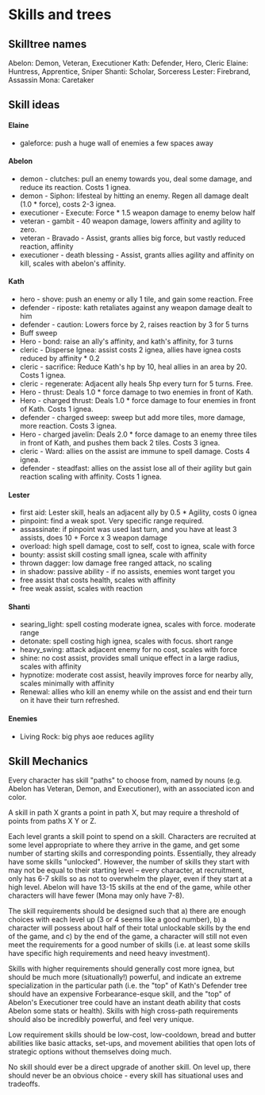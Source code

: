 # Skills and trees

## Skilltree names

Abelon: Demon, Veteran, Executioner
Kath:   Defender, Hero, Cleric
Elaine: Huntress, Apprentice, Sniper
Shanti: Scholar, Sorceress
Lester: Firebrand, Assassin
Mona:   Caretaker

## Skill ideas

#### Elaine

- galeforce: push a huge wall of enemies a few spaces away

#### Abelon

- demon - clutches: pull an enemy towards you, deal some damage, and reduce its reaction. Costs 1 ignea.
- demon - Siphon: lifesteal by hitting an enemy. Regen all damage dealt (1.0 * force), costs 2-3 ignea.
- executioner - Execute: Force * 1.5 weapon damage to enemy below half
- veteran - gambit - 40 weapon damage, lowers affinity and agility to zero.
- veteran - Bravado - Assist, grants allies big force, but vastly reduced reaction, affinity
- executioner - death blessing - Assist, grants allies agility and affinity on kill, scales with abelon's affinity.

#### Kath

- hero - shove: push an enemy or ally 1 tile, and gain some reaction. Free
- defender - riposte: kath retaliates against any weapon damage dealt to him
- defender - caution: Lowers force by 2, raises reaction by 3 for 5 turns
- Buff sweep
- Hero - bond: raise an ally's affinity, and kath's affinity, for 3 turns
- cleric - Disperse Ignea: assist costs 2 ignea, allies have ignea costs reduced by affinity * 0.2
- cleric - sacrifice: Reduce Kath's hp by 10, heal allies in an area by 20. Costs 1 ignea.
- cleric - regenerate: Adjacent ally heals 5hp every turn for 5 turns. Free.
- Hero - thrust: Deals 1.0 * force damage to two enemies in front of Kath.
- Hero - charged thrust: Deals 1.0 * force damage to four enemies in front of Kath. Costs 1 ignea.
- defender - charged sweep: sweep but add more tiles, more damage, more reaction. Costs 3 ignea.
- Hero - charged javelin: Deals 2.0 * force damage to an enemy three tiles in front of Kath, and pushes them back 2 tiles. Costs 3 ignea.
- cleric - Ward: allies on the assist are immune to spell damage. Costs 4 ignea.
- defender - steadfast: allies on the assist lose all of their agility but gain reaction scaling with affinity. Costs 1 ignea.

#### Lester

- first aid: Lester skill, heals an adjacent ally by 0.5 * Agility, costs 0 ignea
- pinpoint: find a weak spot. Very specific range required.
- assassinate: if pinpoint was used last turn, and you have at least 3 assists,
does 10 + Force x 3 weapon damage
- overload: high spell damage, cost to self, cost to ignea, scale with force
- bounty: assist skill costing small ignea, scale with affinity
- thrown dagger: low damage free ranged attack, no scaling
- in shadow: passive ability - if no assists, enemies wont target you
- free assist that costs health, scales with affinity
- free weak assist, scales with reaction

#### Shanti

- searing_light: spell costing moderate ignea, scales with force. moderate range
- detonate: spell costing high ignea, scales with focus. short range
- heavy_swing: attack adjacent enemy for no cost, scales with force
- shine: no cost assist, provides small unique effect in a large radius, scales with affinity
- hypnotize: moderate cost assist, heavily improves force for nearby ally, scales minimally with affinity
- Renewal: allies who kill an enemy while on the assist and end their turn on it have their turn refreshed.

#### Enemies

- Living Rock: big phys aoe reduces agility

## Skill Mechanics

Every character has skill "paths" to choose from, named by nouns
(e.g. Abelon has Veteran, Demon, and Executioner), with an associated icon and
color.

A skill in path X grants a point in path X, but may require a threshold of
points from paths X Y or Z.

Each level grants a skill point to spend on a skill. Characters are recruited at some level appropriate to where they arrive in the game, and get some number of starting skills and corresponding points. Essentially, they already have some skills "unlocked". However, the number of skills they start with may not be equal to their starting level – every character, at recruitment, only has 6-7 skills so as not to overwhelm the player, even if they start at a high level. Abelon will have 13-15 skills at the end of the game, while other characters will have fewer (Mona may only have 7-8).

The skill requirements should be designed such that a) there are enough choices
with each level up (3 or 4 seems like a good number), b) a character will
possess about half of their total unlockable skills by the end of the game,
and c) by the end of the game, a character will still not even meet the
requirements for a good number of skills (i.e. at least some skills have
specific high requirements and need heavy investment).

Skills with higher requirements should generally cost more ignea, but should be
much more (situationally!) powerful, and indicate an extreme specialization in
the particular path (i.e. the "top" of Kath's Defender tree should have an
expensive Forbearance-esque skill, and the "top" of Abelon's Executioner tree
could have an instant death ability that costs Abelon some stats or health).
Skills with high cross-path requirements should also be incredibly powerful,
and feel very unique.

Low requirement skills should be low-cost, low-cooldown, bread and butter
abilities like basic attacks, set-ups, and movement abilities that open lots of
strategic options without themselves doing much.

No skill should ever be a direct upgrade of another skill. On level up, there
should never be an obvious choice - every skill has situational uses and
tradeoffs.
